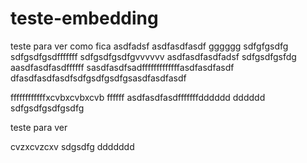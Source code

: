 # teste-embedding

teste para ver como fica
asdfadsf
asdfasdfasdf
gggggg
sdfgfgsdfg
sdfgsdfgsdfffffff
sdfgsdfgsdfgvvvvvv
asdfasdfasdfadsf
sdfgsdfgsfdg
aasdfasdfasdffffff
sasdfasdfsadfffffffffffffasdfasdfasdf
dfasdfasdfasdfsdfgsdfgsdfgsasdfasdfasdf

ffffffffffffxcvbxcvbxcvb
ffffff
asdfasdfasdfffffffdddddd
dddddd
sdfgsdfgsdfgsdfg


teste para ver

cvzxcvzcxv
sdgsdfg
ddddddd
